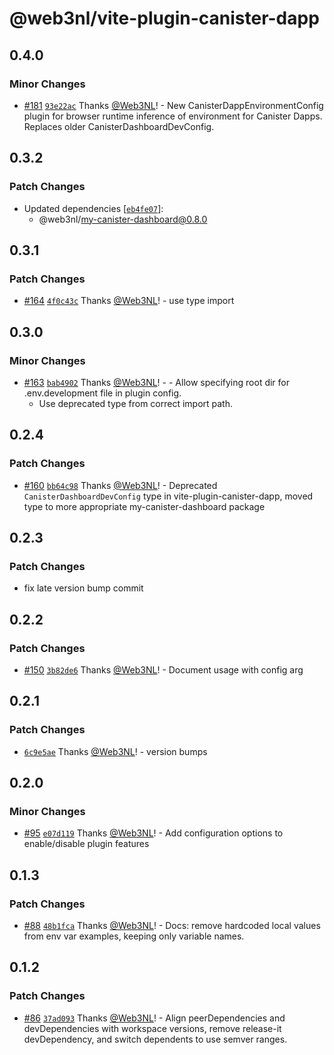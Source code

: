 # @web3nl/vite-plugin-canister-dapp

## 0.4.0

### Minor Changes

- [#181](https://github.com/Web3NL/my-canister-dapp/pull/181) [`93e22ac`](https://github.com/Web3NL/my-canister-dapp/commit/93e22acc9f48cf864f2a9f9909807e213ffad7ad) Thanks [@Web3NL](https://github.com/Web3NL)! - New CanisterDappEnvironmentConfig plugin for browser runtime inference of environment for Canister Dapps. Replaces older CanisterDashboardDevConfig.

## 0.3.2

### Patch Changes

- Updated dependencies [[`eb4fe07`](https://github.com/Web3NL/my-canister-dapp/commit/eb4fe07958bac1b15af9992dd9d9d6a84155d900)]:
  - @web3nl/my-canister-dashboard@0.8.0

## 0.3.1

### Patch Changes

- [#164](https://github.com/Web3NL/my-canister-dapp/pull/164) [`4f0c43c`](https://github.com/Web3NL/my-canister-dapp/commit/4f0c43caae0483fd262029558a0195a5a4b429d2) Thanks [@Web3NL](https://github.com/Web3NL)! - use type import

## 0.3.0

### Minor Changes

- [#163](https://github.com/Web3NL/my-canister-dapp/pull/163) [`bab4902`](https://github.com/Web3NL/my-canister-dapp/commit/bab4902a8af2d065997f7f59454acb741b1a4ba9) Thanks [@Web3NL](https://github.com/Web3NL)! - - Allow specifying root dir for .env.development file in plugin config.
  - Use deprecated type from correct import path.

## 0.2.4

### Patch Changes

- [#160](https://github.com/Web3NL/my-canister-dapp/pull/160) [`bb64c98`](https://github.com/Web3NL/my-canister-dapp/commit/bb64c98ecbb448a5eff497567d74753350f15729) Thanks [@Web3NL](https://github.com/Web3NL)! - Deprecated `CanisterDashboardDevConfig` type in vite-plugin-canister-dapp, moved type to more appropriate my-canister-dashboard package

## 0.2.3

### Patch Changes

- fix late version bump commit

## 0.2.2

### Patch Changes

- [#150](https://github.com/Web3NL/my-canister-dapp/pull/150) [`3b82de6`](https://github.com/Web3NL/my-canister-dapp/commit/3b82de6cc465663b4c3fdda6ffeb25a0fb16a999) Thanks [@Web3NL](https://github.com/Web3NL)! - Document usage with config arg

## 0.2.1

### Patch Changes

- [`6c9e5ae`](https://github.com/Web3NL/my-canister-dapp/commit/6c9e5ae7346a62dec6292fb646b80ce8f86e6635) Thanks [@Web3NL](https://github.com/Web3NL)! - version bumps

## 0.2.0

### Minor Changes

- [#95](https://github.com/Web3NL/my-canister-dapp/pull/95) [`e07d119`](https://github.com/Web3NL/my-canister-dapp/commit/e07d11984d62d7cb83bec69c233120a38923b7fe) Thanks [@Web3NL](https://github.com/Web3NL)! - Add configuration options to enable/disable plugin features

## 0.1.3

### Patch Changes

- [#88](https://github.com/Web3NL/my-canister-dapp/pull/88) [`48b1fca`](https://github.com/Web3NL/my-canister-dapp/commit/48b1fca2696642141d1f6cd9416f2eb3afdb310b) Thanks [@Web3NL](https://github.com/Web3NL)! - Docs: remove hardcoded local values from env var examples, keeping only variable names.

## 0.1.2

### Patch Changes

- [#86](https://github.com/Web3NL/my-canister-dapp/pull/86) [`37ad093`](https://github.com/Web3NL/my-canister-dapp/commit/37ad093ee896d1765a6e24c157056842d26a8216) Thanks [@Web3NL](https://github.com/Web3NL)! - Align peerDependencies and devDependencies with workspace versions, remove release-it devDependency, and switch dependents to use semver ranges.
